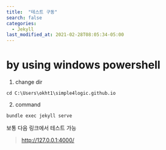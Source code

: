 ```yaml
---
title:  "테스트 구동"
search: false
categories: 
  - Jekyll
last_modified_at: 2021-02-28T08:05:34-05:00
---
```


by using windows powershell
===

1. change dir

```
cd C:\Users\okht1\simple4logic.github.io
```


2. command

```
bundle exec jekyll serve
```

보통 다음 링크에서 테스트 가능
> http://127.0.0.1:4000/   
